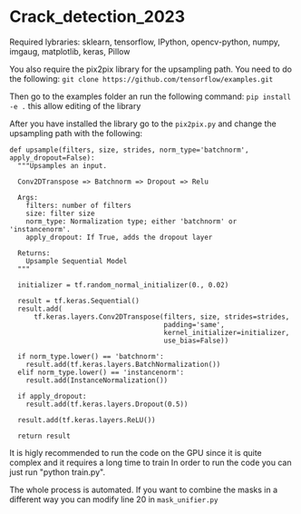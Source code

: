 # Crack_detection_2023

Required lybraries:
sklearn, tensorflow, IPython, opencv-python, numpy, imgaug, matplotlib, keras, Pillow

You also require the pix2pix library for the upsampling path. You need to do the following:
`git clone https://github.com/tensorflow/examples.git`

Then go to the examples folder an run the following command:
`pip install -e .` this allow editing of the library

After you have installed the library go to the `pix2pix.py` and change the upsampling path with the following:

```
def upsample(filters, size, strides, norm_type='batchnorm', apply_dropout=False):
  """Upsamples an input.

  Conv2DTranspose => Batchnorm => Dropout => Relu

  Args:
    filters: number of filters
    size: filter size
    norm_type: Normalization type; either 'batchnorm' or 'instancenorm'.
    apply_dropout: If True, adds the dropout layer

  Returns:
    Upsample Sequential Model
  """

  initializer = tf.random_normal_initializer(0., 0.02)

  result = tf.keras.Sequential()
  result.add(
      tf.keras.layers.Conv2DTranspose(filters, size, strides=strides,
                                      padding='same',
                                      kernel_initializer=initializer,
                                      use_bias=False))

  if norm_type.lower() == 'batchnorm':
    result.add(tf.keras.layers.BatchNormalization())
  elif norm_type.lower() == 'instancenorm':
    result.add(InstanceNormalization())

  if apply_dropout:
    result.add(tf.keras.layers.Dropout(0.5))

  result.add(tf.keras.layers.ReLU())

  return result
```

It is higly recommended to run the code on the GPU since it is quite complex and it requires a long time to train
In order to run the code you can just run "python train.py".

The whole process is automated. If you want to combine the masks in a different way you can modify line 20 in `mask_unifier.py`
